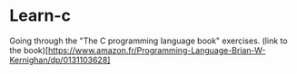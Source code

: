 # Learn-c
Going through the "The C programming language book" exercises.
(link to the book)[https://www.amazon.fr/Programming-Language-Brian-W-Kernighan/dp/0131103628]
